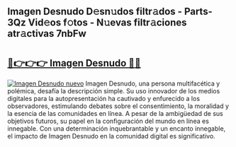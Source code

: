 ## Imagen Desnudo D𝚎sn𝚞dos filtr𝚊dos - Parts-3Qz Vid𝚎os f𝚘tos - N𝚞evas filtr𝚊ciones atr𝚊ctivas 7nbFw

# <h2><a href="http://mb1bcl.tromn.icu/?c=Imagen+Desnudo">🔗👉👉👉 Imagen Desnudo 🔗🔗</a></h2>

[![Imagen Desnudo nuevo](https://i.imgur.com/pEAQMta.gif)](http://mb1bcl.tromn.icu/?c=Imagen+Desnudo)
Imagen Desnudo, una persona multifacética y polémica, desafía la descripción simple. Su uso innovador de los medios digitales para la autopresentación ha cautivado y enfurecido a los observadores, estimulando debates sobre el consentimiento, la moralidad y la esencia de las comunidades en línea. A pesar de la ambigüedad de sus objetivos futuros, su papel en la configuración del mundo en línea es innegable. Con una determinación inquebrantable y un encanto innegable, el impacto de Imagen Desnudo en la comunidad digital es significativo.
